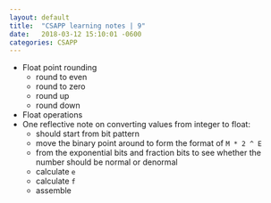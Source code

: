 ```yaml
---
layout: default
title:  "CSAPP learning notes | 9"
date:   2018-03-12 15:10:01 -0600
categories: CSAPP
---
```


- Float point rounding
  - round to even
  - round to zero
  - round up
  - round down
- Float operations
- One reflective note on converting values from integer to float:
  - should start from bit pattern
  - move the binary point around to form the format of `M * 2 ^ E`
  - from the exponential bits and fraction bits to see whether the number should be normal or denormal
  - calculate `e`
  - calculate `f`
  - assemble
